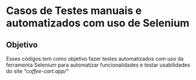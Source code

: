 # Casos de Testes manuais e automatizados com uso de Selenium

## Objetivo

Esses códigos tem como objetivo fazer testes automatizados com uso da ferramenta Selenium para automatizar funcionalidades e testar usabilidades do site *"coffee-cart.app/"*